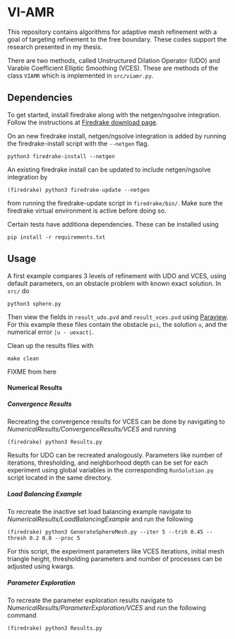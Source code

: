 # VI-AMR

This repository contains algorithms for adaptive mesh refinement with a goal of targeting refinement to the free boundary.  These codes support the research presented in my thesis.

There are two methods, called Unstructured Dilation Operator (UDO) and Varable Coefficient Elliptic Smoothing (VCES).  These are methods of the class `VIAMR` which is implemented in `src/viamr.py`.

## Dependencies

To get started, install firedrake along with the netgen/ngsolve integration.  Follow the instructions at [Firedrake download page](https://www.firedrakeproject.org/firedrake/download.html).

On an new firedrake install, netgen/ngsolve integration is added by running the firedrake-install script with the `--netgen` flag.

```
python3 firedrake-install --netgen
```

An existing firedrake install can be updated to include netgen/ngsolve integration by
```
(firedrake) python3 firedrake-update --netgen
```
from  running the firedrake-update script in `firedrake/bin/`.  Make sure the firedrake virtual environment is active before doing so.

Certain tests have additiona dependencies.  These can be installed using
```
pip install -r requirements.txt
```

## Usage

A first example compares 3 levels of refinement with UDO and VCES, using default parameters, on an obstacle problem with known exact solution.  In `src/` do
```
python3 sphere.py
```
Then view the fields in `result_udo.pvd` and `result_vces.pvd` using [Paraview]().  For this example these files contain the obstacle `psi`, the solution `u`, and the numerical error `|u - uexact|`.

Clean up the results files with
```
make clean
```

FIXME from here

#### Numerical Results

##### Convergence Results

Recreating the convergence results for VCES can be done by navigating to _NumericalResults/ConvergenceResults/VCES_ and running

```
(firedrake) python3 Results.py
```

Results for UDO can be recreated analogously. Parameters like number of iterations, thresholding, and neighborhood depth can be set for each experiment using global variables in the corresponding `RunSolution.py` script located in the same directory.

##### Load Balancing Example

To recreate the inactive set load balancing example navigate to _NumericalResults/LoadBalancingExample_ and run the following

```
(firedrake) python3 GenerateSphereMesh.py --iter 5 --trih 0.45 --thresh 0.2 0.8 --proc 5
```

For this script, the experiment parameters like VCES iterations, initial mesh triangle height, thresholding parameters and number of processes can be adjusted using kwargs.

##### Parameter Exploration

To recreate the parameter exploration results navigate to _NumericalResults/ParameterExploration/VCES_ and run the following command

```
(firedrake) python3 Results.py
```
